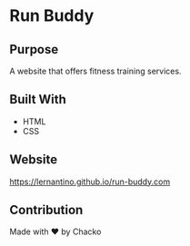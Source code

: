 # Run Buddy

## Purpose
A website that offers fitness training services.

## Built With
* HTML
* CSS

## Website 
https://lernantino.github.io/run-buddy.com

## Contribution
Made with ❤️ by Chacko

